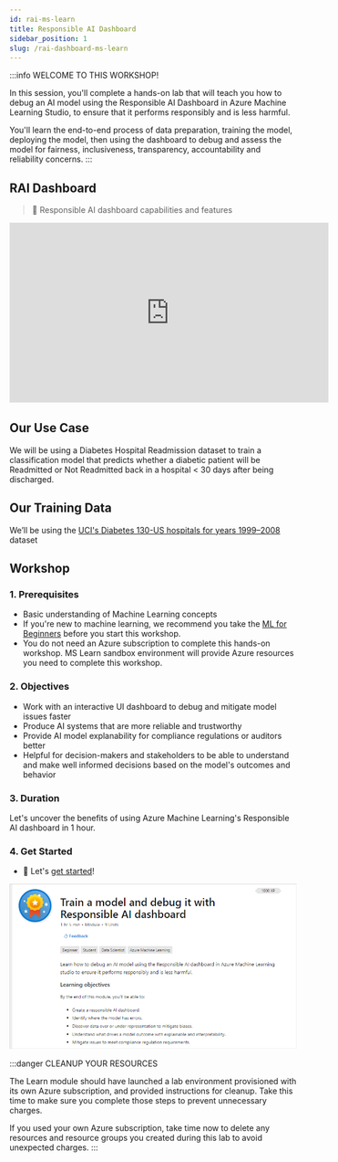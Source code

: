 ```yaml
---
id: rai-ms-learn
title: Responsible AI Dashboard
sidebar_position: 1
slug: /rai-dashboard-ms-learn
---
```


:::info WELCOME TO THIS WORKSHOP!

In this session, you'll complete a hands-on lab that will teach you how to debug an AI model using the Responsible AI Dashboard in Azure Machine Learning Studio, to ensure that  it performs responsibly and is less harmful.

You'll learn the end-to-end process of data preparation, training the model, deploying the model, then using the dashboard to debug and assess the model for fairness, inclusiveness, transparency, accountability and reliability concerns.
:::

## RAI Dashboard

> 🎥 Responsible AI dashboard capabilities and features

<iframe width="560" height="315" src="https://www.youtube.com/embed/G-nBfBNvtg4?si=ooYayi7fY-_SQdfk" title="YouTube video player" frameborder="0" allow="accelerometer; autoplay; clipboard-write; encrypted-media; gyroscope; picture-in-picture; web-share" allowfullscreen></iframe>


## Our Use Case
We will be using a Diabetes Hospital Readmission dataset to train a classification model that predicts whether a diabetic patient will be Readmitted or Not Readmitted back in a hospital < 30 days after being discharged. 

## Our Training Data
We’ll be using the [UCI's Diabetes 130-US hospitals for years 1999–2008](https://archive.ics.uci.edu/ml/datasets/Diabetes+130-US+hospitals+for+years+1999-2008#) dataset

## Workshop 

### 1. Prerequisites
- Basic understanding of Machine Learning concepts
- If you're new to machine learning, we recommend you take the [ML for Beginners](https://github.com/microsoft/ML-For-Beginners) before you start this workshop.
- You do not need an Azure subscription to complete this hands-on workshop. MS Learn sandbox environment will provide Azure resources you need to complete this workshop.

### 2. Objectives
- Work with an interactive UI dashboard to debug and mitigate model issues faster
- Produce AI systems that are more reliable and trustworthy
- Provide AI model explanability for compliance regulations or auditors better
- Helpful for decision-makers and stakeholders to be able to understand and make well informed decisions based on the model's outcomes and behavior

### 3. Duration
Let's uncover the benefits of using Azure Machine Learning's Responsible AI dashboard in 1 hour.

### 4. Get Started

- 🚀 Let's [get started](https://aka.ms/mslearn-responsibleai-dashboard)!

![MS Learn](/img/tutorial/rai-dash-ms-learn.png)


:::danger CLEANUP  YOUR RESOURCES

The Learn module should have launched a lab environment provisioned with its own Azure subscription, and provided instructions for cleanup. Take this time to make sure you complete those steps to prevent unnecessary charges.

 If you used your own Azure subscription, take time now to delete any resources and resource groups you created during this lab to avoid unexpected charges.
:::